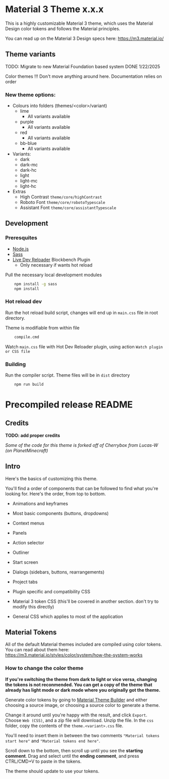 # Material 3 Theme x.x.x

This is a highly customizable Material 3 theme, which uses the Material Design color tokens and follows the Material principles.

You can read up on the Material 3 Design specs here:
https://m3.material.io/

## Theme variants

TODO: Migrate to new Material Foundation based system DONE 1/22/2025

Color themes
!!! Don't move anything around here. Documentation relies on order

### New theme options:

-   Colours into folders (themes/\<color>/variant)
    -   lime
        -   All variants available
    -   purple
        -   All variants available
    -   red
        -   All variants available
    -   bb-blue
        -   All variants available
-   Variants:
    -   dark
    -   dark-mc
    -   dark-hc
    -   light
    -   light-mc
    -   light-hc
-   Extras
    -   High Contrast `theme/core/highContrast`
    -   Roboto Font `theme/core/robotoTypescale`
    -   Assistant Font `theme/core/assistantTypescale`

## Development

### Preresquites

-   [Node.js](https://nodejs.org/)
-   [Sass](https://sass-lang.com/install/)
-   [Live Dev Reloader](ADDLINK) Blockbench Plugin
    -   Only necessary if wants hot reload

Pull the necessary local development modules

```bash
	npm install -g sass
	npm install
```

### Hot reload dev

Run the hot reload build script, changes will end up in `main.css` file in root directory.

Theme is modifiable from within file

```bash
    compile.cmd
```

Watch `main.css` file with Hot Dev Reloader plugin, using action `Watch plugin or CSS file`

### Building

Run the compiler script. Theme files will be in `dist` directory

```bash
	npm run build
```

# Precompiled release README

## Credits

**TODO: add proper credits**

_Some of the code for this theme is forked off of Cherrybox from Lucas-W (on PlanetMinecraft)_

## Intro

Here's the basics of customizing this theme.

You'll find a order of components that can be followed to find what you're looking for. Here's the order, from top to bottom.

-   Animations and keyframes

-   Most basic components (buttons, dropdowns)
-   Context menus
-   Panels

-   Action selector
-   Outliner
-   Start screen
-   Dialogs (sidebars, buttons, rearrangements)
-   Project tabs
-   Plugin specific and compatibility CSS
-   Material 3 token CSS (this'll be covered in another section. don't try to modify this directly)
-   General CSS which applies to most of the application

## Material Tokens

All of the default Material themes included are compiled using color tokens. You can read about them here: https://m3.material.io/styles/color/system/how-the-system-works

### How to change the color theme

**If you're switching the theme from dark to light or vice versa, changing the tokens is not reconmended. You can get a copy of the theme that already has light mode or dark mode where you originally got the theme.**

Generate color tokens by going to [Material Theme Builder](https://material-foundation.github.io/material-theme-builder/) and either choosing a source image, or choosing a source color to generate a theme.

Change it around until you're happy with the result, and click `Export`. Choose `Web (CSS)`, and a zip file will download. Unzip the file. In the `css` folder, copy the contents of the `theme.<variant>.css` file.

You'll need to insert them in between the two comments `"Material tokens start here"` and `"Material tokens end here"`.

Scroll down to the bottom, then scroll up until you see the **starting comment**. Drag and select until the **ending comment**, and press CTRL/CMD+V to paste in the tokens.

The theme should update to use your tokens.
